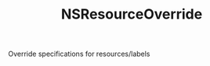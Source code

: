 ﻿---
uid: crmscript_ref_NSResourceOverride
title: NSResourceOverride
intellisense: Void.NSResourceOverride
keywords: NSResourceOverride
so.topic: reference
---

Override specifications for resources/labels

